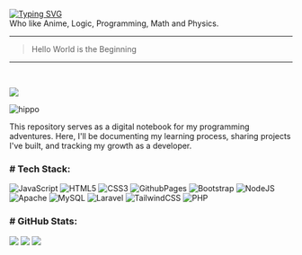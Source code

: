 [![Typing SVG](https://readme-typing-svg.demolab.com?font=Fira+Code&weight=600&size=28&duration=4000&pause=200&color=8B5CF6&width=435&lines=Hello!;I'm+Ammar)](https://git.io/typing-svg)
<br />
Who like Anime, Logic, Programming, Math and Physics.
<hr>
<blockquote>
Hello World is the Beginning
</blockquote>
<hr>
<br />

[![](https://visitcount.itsvg.in/api?id=4marr&icon=2&color=6)](https://visitcount.itsvg.in)

![hippo](https://user-images.githubusercontent.com/73097560/115834477-dbab4500-a447-11eb-908a-139a6edaec5c.gif)

This repository serves as a digital notebook for my programming adventures. Here, I'll be documenting my learning process, sharing projects I've built, and tracking my growth as a developer.

### # Tech Stack:
![JavaScript](https://img.shields.io/badge/javascript-%23323330.svg?style=for-the-badge&logo=javascript&logoColor=%23F7DF1E) ![HTML5](https://img.shields.io/badge/html5-%23E34F26.svg?style=for-the-badge&logo=html5&logoColor=white) ![CSS3](https://img.shields.io/badge/css3-%231572B6.svg?style=for-the-badge&logo=css3&logoColor=white) ![GithubPages](https://img.shields.io/badge/github%20pages-121013?style=for-the-badge&logo=github&logoColor=white) ![Bootstrap](https://img.shields.io/badge/bootstrap-%238511FA.svg?style=for-the-badge&logo=bootstrap&logoColor=white) ![NodeJS](https://img.shields.io/badge/node.js-6DA55F?style=for-the-badge&logo=node.js&logoColor=white) ![Apache](https://img.shields.io/badge/apache-%23D42029.svg?style=for-the-badge&logo=apache&logoColor=white) ![MySQL](https://img.shields.io/badge/mysql-4479A1.svg?style=for-the-badge&logo=mysql&logoColor=white) ![Laravel](https://img.shields.io/badge/laravel-%23FF2D20.svg?style=for-the-badge&logo=laravel&logoColor=white) ![TailwindCSS](https://img.shields.io/badge/tailwindcss-%2338B2AC.svg?style=for-the-badge&logo=tailwind-css&logoColor=white) ![PHP](https://img.shields.io/badge/php-%23777BB4.svg?style=for-the-badge&logo=php&logoColor=white)
### # GitHub Stats:
![](https://github-readme-stats.vercel.app/api?username=4marr&theme=default&hide_border=true&include_all_commits=false&count_private=false)
![](https://github-readme-streak-stats.herokuapp.com/?user=4marr&theme=default&hide_border=true)
![](https://github-readme-stats.vercel.app/api/top-langs/?username=4marr&theme=default&hide_border=true&include_all_commits=false&count_private=false&layout=compact)
